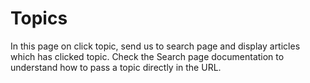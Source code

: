 # Topics

In this page on click topic, send us to search page and display articles which has clicked topic.
Check the Search page documentation to understand how to pass a topic directly in the URL.